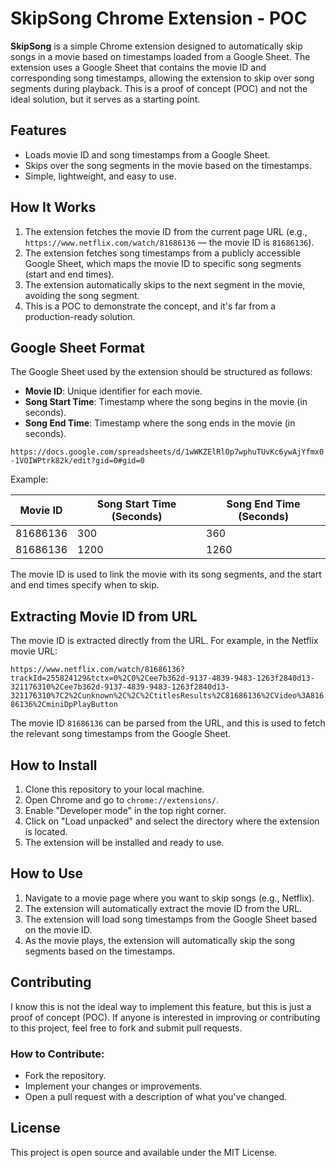 # SkipSong Chrome Extension - POC

**SkipSong** is a simple Chrome extension designed to automatically skip songs in a movie based on timestamps loaded from a Google Sheet. The extension uses a Google Sheet that contains the movie ID and corresponding song timestamps, allowing the extension to skip over song segments during playback. This is a proof of concept (POC) and not the ideal solution, but it serves as a starting point.

## Features
- Loads movie ID and song timestamps from a Google Sheet.
- Skips over the song segments in the movie based on the timestamps.
- Simple, lightweight, and easy to use.

## How It Works
1. The extension fetches the movie ID from the current page URL (e.g., `https://www.netflix.com/watch/81686136` — the movie ID is `81686136`).
2. The extension fetches song timestamps from a publicly accessible Google Sheet, which maps the movie ID to specific song segments (start and end times).
3. The extension automatically skips to the next segment in the movie, avoiding the song segment.
4. This is a POC to demonstrate the concept, and it's far from a production-ready solution.

## Google Sheet Format
The Google Sheet used by the extension should be structured as follows:
- **Movie ID**: Unique identifier for each movie.
- **Song Start Time**: Timestamp where the song begins in the movie (in seconds).
- **Song End Time**: Timestamp where the song ends in the movie (in seconds).

`https://docs.google.com/spreadsheets/d/1wWKZElRlOp7wphuTUvKc6ywAjYfmx0-1VOIWPtrk82k/edit?gid=0#gid=0`

Example:

| Movie ID | Song Start Time (Seconds) | Song End Time (Seconds) |
|----------|---------------------------|-------------------------|
| 81686136 | 300                       | 360                     |
| 81686136 | 1200                      | 1260                    |

The movie ID is used to link the movie with its song segments, and the start and end times specify when to skip.

## Extracting Movie ID from URL
The movie ID is extracted directly from the URL. For example, in the Netflix movie URL:

`https://www.netflix.com/watch/81686136?trackId=255824129&tctx=0%2C0%2Cee7b362d-9137-4839-9483-1263f2840d13-321176310%2Cee7b362d-9137-4839-9483-1263f2840d13-321176310%7C2%2Cunknown%2C%2C%2CtitlesResults%2C81686136%2CVideo%3A81686136%2CminiDpPlayButton`

The movie ID `81686136` can be parsed from the URL, and this is used to fetch the relevant song timestamps from the Google Sheet.

## How to Install
1. Clone this repository to your local machine.
2. Open Chrome and go to `chrome://extensions/`.
3. Enable "Developer mode" in the top right corner.
4. Click on "Load unpacked" and select the directory where the extension is located.
5. The extension will be installed and ready to use.

## How to Use
1. Navigate to a movie page where you want to skip songs (e.g., Netflix).
2. The extension will automatically extract the movie ID from the URL.
3. The extension will load song timestamps from the Google Sheet based on the movie ID.
4. As the movie plays, the extension will automatically skip the song segments based on the timestamps.

## Contributing
I know this is not the ideal way to implement this feature, but this is just a proof of concept (POC). If anyone is interested in improving or contributing to this project, feel free to fork and submit pull requests.

### How to Contribute:
- Fork the repository.
- Implement your changes or improvements.
- Open a pull request with a description of what you've changed.

## License
This project is open source and available under the MIT License.
